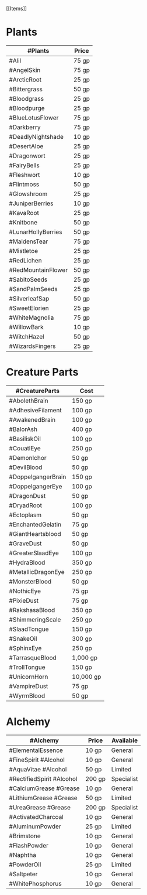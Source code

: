 [[Items]]

# Plants

| #Plants            | Price |
| ------------------ | ----- |
| #Alil              | 75 gp |
| #AngelSkin         | 75 gp |
| #ArcticRoot        | 25 gp |
| #Bittergrass       | 50 gp |
| #Bloodgrass        | 25 gp |
| #Bloodpurge        | 25 gp |
| #BlueLotusFlower   | 75 gp |
| #Darkberry         | 75 gp |
| #DeadlyNightshade  | 10 gp |
| #DesertAloe        | 25 gp |
| #Dragonwort        | 25 gp |
| #FairyBells        | 25 gp |
| #Fleshwort         | 10 gp |
| #Flintmoss         | 50 gp |
| #Glowshroom        | 25 gp |
| #JuniperBerries    | 10 gp |
| #KavaRoot          | 25 gp |
| #Knitbone          | 50 gp |
| #LunarHollyBerries | 50 gp |
| #MaidensTear       | 75 gp |
| #Mistletoe         | 25 gp |
| #RedLichen         | 25 gp |
| #RedMountainFlower | 50 gp |
| #SabitoSeeds       | 25 gp |
| #SandPalmSeeds     | 25 gp |
| #SilverleafSap     | 50 gp |
| #SweetElorien      | 25 gp |
| #WhiteMagnolia     | 75 gp |
| #WillowBark        | 10 gp |
| #WitchHazel        | 50 gp |
| #WizardsFingers    | 25 gp |

# Creature Parts

| #CreatureParts     | Cost      |
| ------------------ | --------- |
| #AbolethBrain      | 150 gp    |
| #AdhesiveFilament  | 100 gp    |
| #AwakenedBrain     | 100 gp    |
| #BalorAsh          | 400 gp    |
| #BasiliskOil       | 100 gp    |
| #CouatlEye         | 250 gp    |
| #DemonIchor        | 50 gp     |
| #DevilBlood        | 50 gp     |
| #DoppelgangerBrain | 150 gp    |
| #DoppelgangerEye   | 100 gp    |
| #DragonDust        | 50 gp     |
| #DryadRoot         | 100 gp    |
| #Ectoplasm         | 50 gp     |
| #EnchantedGelatin  | 75 gp     |
| #GiantHeartsblood  | 50 gp     |
| #GraveDust         | 50 gp     |
| #GreaterSlaadEye   | 100 gp    |
| #HydraBlood        | 350 gp    |
| #MetallicDragonEye | 250 gp    |
| #MonsterBlood      | 50 gp     |
| #NothicEye         | 75 gp     |
| #PixieDust         | 75 gp     |
| #RakshasaBlood     | 350 gp    |
| #ShimmeringScale   | 250 gp    |
| #SlaadTongue       | 150 gp    |
| #SnakeOil          | 300 gp    |
| #SphinxEye         | 250 gp    |
| #TarrasqueBlood    | 1,000 gp  |
| #TrollTongue       | 150 gp    |
| #UnicornHorn       | 10,000 gp |
| #VampireDust       | 75 gp     |
| #WyrmBlood         | 50 gp     |

# Alchemy

| #Alchemy                  | Price  | Available  |
| ------------------------- | ------ | ---------- |
| #ElementalEssence         | 10 gp  | General    |
| #FineSpirit #Alcohol      | 10 gp  | General    |
| #AquaVitae #Alcohol       | 50 gp  | Limited    |
| #RectifiedSpirit #Alcohol | 200 gp | Specialist |
| #CalciumGrease #Grease    | 10 gp  | General    |
| #LithiumGrease #Grease    | 50 gp  | Limited    |
| #UreaGrease #Grease       | 200 gp | Specialist |
| #ActivatedCharcoal        | 10 gp  | General    |
| #AluminumPowder           | 25 gp  | Limited    |
| #Brimstone                | 10 gp  | General    |
| #FlashPowder              | 10 gp  | General    |
| #Naphtha                  | 10 gp  | General    |
| #PowderOil                | 25 gp  | Limited    |
| #Saltpeter                | 10 gp  | General    |
| #WhitePhosphorus          | 10 gp  | General    |
